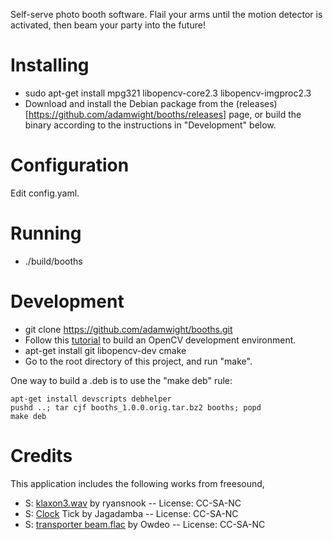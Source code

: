 Self-serve photo booth software.  Flail your arms until the motion
detector is activated, then beam your party into the future!

Installing
==========

* sudo apt-get install mpg321 libopencv-core2.3 libopencv-imgproc2.3
* Download and install the Debian package from the (releases)[https://github.com/adamwight/booths/releases] page, or build the binary according to the instructions in "Development" below.

Configuration
=============

Edit config.yaml.

Running
=======

* ./build/booths

Development
===========

* git clone https://github.com/adamwight/booths.git
* Follow this [tutorial](http://docs.opencv.org/doc/tutorials/introduction/linux_install/linux_install.html#linux-installation) to build an OpenCV development environment.
* apt-get install git libopencv-dev cmake
* Go to the root directory of this project, and run "make".

One way to build a .deb is to use the "make deb" rule:
```
apt-get install devscripts debhelper
pushd ..; tar cjf booths_1.0.0.orig.tar.bz2 booths; popd
make deb
```

Credits
=======

This application includes the following works from freesound,
* S: [klaxon3.wav](http://www.freesound.org/people/ryansnook/sounds/104291/) by ryansnook -- License: CC-SA-NC
* S: [Clock](http://www.freesound.org/people/Jagadamba/sounds/254316/) Tick by Jagadamba -- License: CC-SA-NC
* S: [transporter beam.flac](http://www.freesound.org/people/Owdeo/sounds/116505/) by Owdeo -- License: CC-SA-NC
